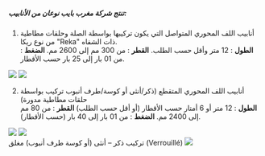 ##### تنتج شركة مغرب بايب نوعان من الأنابيب:  
1.  أنابيب اللف المحوري المتواصل التي يكون تركيبها بواسطة الصلة وحلقات مطاطية من نوع ريكا "Reka" ذات الشفاه.  
    **الطول** : 12 متر وأقل حسب الطلب.
    **القطر** : من 300 مم إلى 2600 مم.
    **الضغط** : من 01 بار إلى 25 بار حسب الأقطار.

<div text-center>
<img src="/assets/images/pipes-1.jpg" />
<img src="/assets/images/pipes-2.jpg" />
</div>  

2.  أنابيب اللف المحوري المتقطع (ذكر/أنثى أو كوسة/طرف أنبوب تركيب بواسطة حلقات مطاطية مدورة)  
    **الطول** : 12 متر أو 6 أمتار حسب الأقطار (أو أقل حسب الطلب)
    **القطر** : من 80 مم إلى 2400 مم.
    **الضغط** : من 01 بار إلى 40 بار (حسب الأقطار).

<div text-center>
<img src="/assets/images/pipes-3.jpg" />
<img src="/assets/images/pipes-4.jpg" />
</div>
<div text-center>
تركيب ذكر – أنثى
(أو كوسة طرف أنبوب) مغلق (Verrouillé)
<img src="/assets/images/pipes-5.jpg" />
</div>